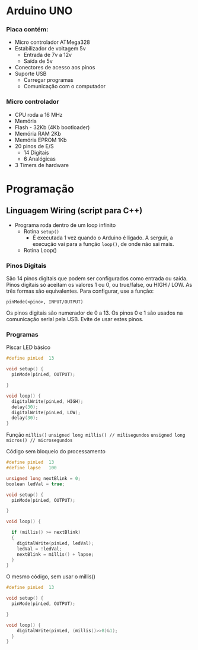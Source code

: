 # Arduino UNO

### Placa contém:
- Micro controlador ATMega328
- Estabilizador de voltagem 5v
	- Entrada de 7v a 12v
	- Saída de 5v
- Conectores de acesso aos pinos
- Suporte USB
	- Carregar programas
	- Comunicação com o computador

### Micro controlador
- CPU roda a 16 MHz
- Memória
- Flash - 32Kb (4Kb bootloader)
- Memória RAM 2Kb
- Memória EPROM 1Kb
- 20 pinos de E/S
	- 14 Digitais
	- 6 Analógicas
- 3 Timers de hardware

# Programação

## Linguagem Wiring (script para C++)

- Programa roda dentro de um loop infinito
	- Rotina `setup()`
		- É executada 1 vez quando o Arduino é ligado. A serguir, a execução vai para a função `loop()`, de onde não sai mais.
	- Rotina Loop()

### Pinos Digitais
São 14 pinos digitais que podem ser configurados como entrada ou saída.
Pinos digitais só aceitam os valores 1 ou 0, ou true/false, ou HIGH / LOW. As três formas são equivalentes.
Para configurar, use a função:

`pinMode(<pino>, INPUT/OUTPUT)`

Os pinos digitais são numerador de 0 a 13.
Os pinos 0 e 1 são usados na comunicação serial pela USB. Evite de usar estes pinos.

### Programas


Piscar LED básico
```c
#define pinLed  13

void setup() {
  pinMode(pinLed, OUTPUT);

}

void loop() {
  digitalWrite(pinLed, HIGH);
  delay(30);
  digitalWrite(pinLed, LOW);
  delay(30);
}
```

Função `millis()`
`unsigned long millis() // milisegundos`
`unsigned long micros() // microsegundos`

Código sem bloqueio do processamento
```c
#define pinLed  13
#define lapse   100

unsigned long nextBlink = 0;
boolean ledVal = true;

void setup() {
  pinMode(pinLed, OUTPUT);

}

void loop() {

  if (millis() >= nextBlink)
  {
    digitalWrite(pinLed, ledVal);
    ledVal = !ledVal;
    nextBlink = millis() + lapse;
  }
}
```

O mesmo código, sem  usar o millis()
```c
#define pinLed  13

void setup() {
  pinMode(pinLed, OUTPUT);

}

void loop() {
    digitalWrite(pinLed, (millis()>>8)&1);
  }
}
```
<!--stackedit_data:
eyJoaXN0b3J5IjpbMTY3OTQ4OTMzMCwtNjk2MzE4MTU1LC0xOD
gyMjE0ODY4LC0xMjYzOTE3NzcyLDI0NDQ2MzY2OCwtMTMyNzgy
OTM4NCw1OTE1NjM5MDBdfQ==
-->